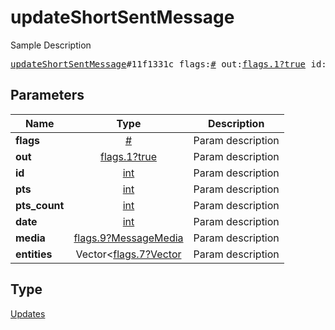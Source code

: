 # updateShortSentMessage

Sample Description

<pre>
<a href="../constructor/updateShortSentMessage.md">updateShortSentMessage</a>#11f1331c flags:<a href="../type/#.md">#</a> out:<a href="../type/flags.1?true.md">flags.1?true</a> id:<a href="../type/int.md">int</a> pts:<a href="../type/int.md">int</a> pts_count:<a href="../type/int.md">int</a> date:<a href="../type/int.md">int</a> media:<a href="../type/flags.9?MessageMedia.md">flags.9?MessageMedia</a> entities:Vector&lt;<a href="../type/flags.7?Vector.md">flags.7?Vector</a>&gt; = <a href="../type/Updates.md">Updates</a>;
</pre>

## Parameters

| Name | Type | Description |
|------|:----:|-------------|
| **flags** | [#](../type/#.md) | Param description |
| **out** | [flags.1?true](../type/flags.1?true.md) | Param description |
| **id** | [int](../type/int.md) | Param description |
| **pts** | [int](../type/int.md) | Param description |
| **pts_count** | [int](../type/int.md) | Param description |
| **date** | [int](../type/int.md) | Param description |
| **media** | [flags.9?MessageMedia](../type/flags.9?MessageMedia.md) | Param description |
| **entities** | Vector<[flags.7?Vector](../type/flags.7?Vector.md) | Param description |

## Type

[Updates](../type/Updates.md)

